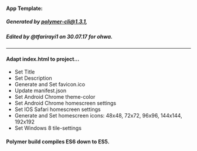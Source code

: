 #### App Template:
##### Generated by polymer-cli@1.3.1,
##### Edited by @tfarirayi1 on 30.07.17 for ohwa.
____
#### Adapt index.html to project...
  * Set Title
  * Set Description
  * Generate and Set favicon.ico
  * Update manifest.json
  * Set Android Chrome theme-color
  * Set Android Chrome homescreen settings
  * Set IOS Safari homescreen settings
  * Generate and Set homescreen icons: 48x48, 72x72, 96x96, 144x144, 192x192
  * Set Windows 8 tile-settings

#### Polymer build compiles ES6 down to ES5.

